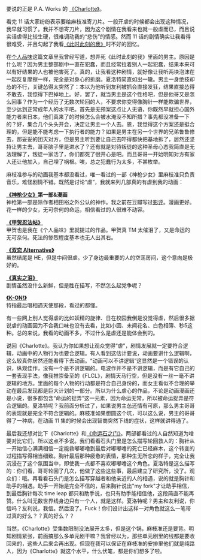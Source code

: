 要说的正是 P.A. Works 的 [《Charlotte》][1]。

看完 11 话大家纷纷表示要给麻枝准寄刀片。一般开虐的时候都会出现这种情况，我早就习惯了。我并不想寄刀片，因为这个剧情在我看来也就一般虐而已，而且说实话虐得比较生硬，很难调动我的“悲伤”的情感。然而 11 话的剧情确实让我看得很难受，并且勾起了我看[《此时此刻的我》][2]时不好的回忆。

在[个人品味][3]这篇文章里我曾经写道，想弄死《此时此刻的我》里面的男主。原因是什么呢？因为男主整部剧中一直在犯蠢，而且经常拉着别人一起犯蠢，结果本来可以有好结果的人也被他害死了。真的，让我看这种剧情，就好像让我听两块泡沫在一起反复摩擦一样，完全是对身心的折磨。夏洛特简直如出一辙。男主一身绝技却怂的不行，关键怂得太突然了：本以为他听到友利被抓会直接发狂，结果直接怂得不敢去，我惊得下巴掉地上。好，罢了，就当男主是这个性格吧，但是他哥又是怎么回事？作为一个经历了无数次轮回的人，不要求你变得像胸针一样能欺骗世界，至少达到正常成年人的水平吧。首先是无预案这点让人无语，你既然早就担心国外能力者来日本，他们真来了的时候怎么会被水淹没不知所措？事先都没准备一下的？好，集合几个头头开会，决定让男主一个人去。恩，我觉得这个方案还是挺合理的，但是能不能考虑一下执行者的能力？如果是男主在另一个世界的兄弟鲁鲁修去，那妥妥的团灭对方，但是男主听到要让自己去吓得都快把基地拆了，居然还坚持让男主去，哥哥脑子里是进水了？还有就是对待叛徒的这种圣母心态我简直是无法理解了，叛徒一家活了，你们都死了很开心是吧。而且哥哥一开始明知对方有家人还让他加入，自己埋了祸根。唉，总之犯蠢行为太多，不甚枚举。

麻枝准参与的动画我基本都没看过，唯一看过的一部《神枪少女》里麻枝准只负责音乐，难怪剧情不错。既然是讨论“虐”，我就来列几部真的有虐到我的动画：

**[《神枪少女》][4]第一部&漫画**  
神枪第一部是除作者相田裕之外公认的神作。我之前在豆瓣写过[影评][5]。漫画更好。花一样的少女，无可奈何的命运，相信看过的人很难不动容。

**[《甲贺忍法帖》][6]**  
甲贺也是我在《个人品味》里就提过的作品。甲贺真 TM 太催泪了，又是命运的无可奈何。死法的惨烈程度基本也无人出其右。

**[《双恋 Alternative》][7]**  
虽然结尾是 HE，但是中间很虐。少了身边最重要的人的空荡房间，这个意向是极好的。

**[《真实之泪》][8]**  
剧情虽然没什么新鲜，但是胜在描写，不然怎么起党争呢？

**[《K-ON!》][111]**   
特指最后唱相遇天使那段，看过的都懂。

有一些网上别人觉得虐的比如妖精的旋律、日在校园我倒是没觉得虐，然后很多据说虐的动画因为不合我口味也没有去看，比如小圆、未闻花名、白色相簿、秒5这种。总的来说，我看的动画不多，不过什么是虐还是能体会到的。

说回《Charlotte》。我认为你如果想让观众觉得“虐”，剧情发展就一定要符合逻辑，动画中的人物行为也要合逻辑。有人看到这估计要说，动画要讲什么逻辑啊，这么较真你居然还能看得下去动画。“动画可以不讲逻辑”这显然是一个错误的认识，纵观佳作，没有一个是不讲逻辑的。电波作并不是不讲逻辑，而是有它自己的一套表现手法，像我推崇备至的《FLCL》，剧情天马行空，但是没有一丝一毫不讲逻辑的地方。里面的每个人物的行动都是符合自己身份的，而女主看似不合理的举动在最后发现都是巨大计划的一部分。所以为什么虐心的作品，不论是动画漫画还是小说，很多都包含“命运的捉弄”这一元素，因为命运无常，所以被命运捉弄是符合逻辑的。夏洛特呢？我前面分析过了，如果说男主怂还情有可原，那么男主哥哥的表现就是完全不符合逻辑的。麻枝准如果想圆这个坑，可以这么说，男主的哥哥得了一种病，在动画 11 集的时候会出现智商突然下线的症状，这样就讲得通了。

最后我还想对比下《Charlotte》和[《命运石之门》][9]。两部都看过的人自然知道为啥要对比它们，所以这点不多说。我们看看石头门里是怎么描写轮回救人的：胸针从一开始信心满满相信一定能救嘟嘟噜到最后对嘟嘟噜的死亡已经麻木，这个转变的过程描写得相当细致。胸针最后那种疲惫的表情，那种生无所恋的样子，完全让我沉浸在了这个氛围当中，即使我一点都不喜欢嘟嘟噜这个角色。夏洛特是这么描写的：你们看，哥哥轮回了几次，他做了这些这些事，最后建立了研究所，没了。观众们：哦。再看看石头门是怎么描写穿越者和他亲近的人的相遇，说的就是胸针和助手的相遇。助手一开始是完全不信的，后来胸针说出"my fork"才让助手相信，到最后胸针每次 time leap 都只和助手说，也只有助手能相信他，这段简直不能再赞。什么叫无数世界线身边只有一个人，就是这样。夏洛特呢？男主和友利说，你信吗？友利说，我信。然后没了。Fuck！你们设计出这样一对角色就这么一笔带过真的好么？？真的好么？？

当然，《Charlotte》受集数限制没法展开太多，但是这个锅，麻枝准还是要背。明知剧情紧张，前面搞那么多单元剧干嘛？我曾经以为，那些单元剧里的线都是要收回来的，这些人后来会再出现。但现在我可以保证在麻枝准的安排里他们就是纯路人，因为《Charlotte》就这个水平，什么伏笔，都是你们想多了啦。

[1]: https://zh.wikipedia.org/wiki/Charlotte_(%E5%8B%95%E7%95%AB)
[2]: https://zh.wikipedia.org/wiki/%E6%AD%A4%E6%97%B6%E6%AD%A4%E5%88%BB%E7%9A%84%E6%88%91
[3]: https://www.laike9m.com/blog/ge-ren-pin-wei,21/
[4]: https://zh.wikipedia.org/wiki/%E7%A5%9E%E6%A7%8D%E5%B0%91%E5%A5%B3
[5]: http://movie.douban.com/review/6686668/
[6]: https://zh.wikipedia.org/wiki/%E7%94%B2%E8%B3%80%E5%BF%8D%E6%B3%95%E5%B8%96
[7]: https://zh.wikipedia.org/wiki/%E9%9B%99%E6%88%80_Alternative
[8]: https://zh.wikipedia.org/wiki/%E7%9C%9F%E5%AF%A6%E4%B9%8B%E6%B7%9A_true_tears
[9]: https://zh.wikipedia.org/wiki/%E5%91%BD%E8%BF%90%E7%9F%B3%E4%B9%8B%E9%97%A8
[111]: https://zh.wikipedia.org/wiki/K-ON%EF%BC%81%E8%BC%95%E9%9F%B3%E9%83%A8
